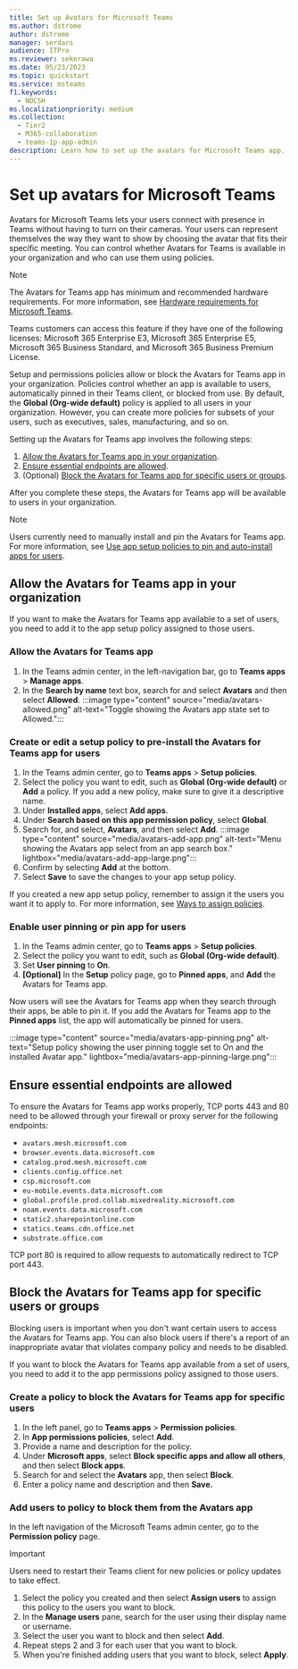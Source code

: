 ```yaml
---
title: Set up Avatars for Microsoft Teams 
ms.author: dstrome
author: dstrome
manager: serdars
audience: ITPro
ms.reviewer: sekerawa
ms.date: 05/23/2023
ms.topic: quickstart
ms.service: msteams
f1.keywords: 
  - NOCSH
ms.localizationpriority: medium
ms.collection: 
  - Tier2
  - M365-collaboration
  - teams-1p-app-admin
description: Learn how to set up the avatars for Microsoft Teams app.
---
```


# Set up avatars for Microsoft Teams

Avatars for Microsoft Teams lets your users connect with presence in Teams without having to turn on their cameras. Your users can represent themselves the way they want to show by choosing the avatar that fits their specific meeting. You can control whether Avatars for Teams is available in your organization and who can use them using policies.

> [!NOTE]
> The Avatars for Teams app has minimum and recommended hardware requirements. For more information, see [Hardware requirements for Microsoft Teams](hardware-requirements-for-the-teams-app.md).
>
> Teams customers can access this feature if they have one of the following licenses: Microsoft 365 Enterprise E3, Microsoft 365 Enterprise E5, Microsoft 365 Business Standard, and Microsoft 365 Business Premium License.

Setup and permissions policies allow or block the Avatars for Teams app in your organization. Policies control whether an app is available to users, automatically pinned in their Teams client, or blocked from use. By default, the **Global (Org-wide default)** policy is applied to all users in your organization. However, you can create more policies for subsets of your users, such as executives, sales, manufacturing, and so on.

Setting up the Avatars for Teams app involves the following steps:

1. [Allow the Avatars for Teams app in your organization](#allow-the-avatars-for-teams-app-in-your-organization).
1. [Ensure essential endpoints are allowed](#ensure-essential-endpoints-are-allowed).
1. (Optional) [Block the Avatars for Teams app for specific users or groups](#block-the-avatars-for-teams-app-for-specific-users-or-groups).

After you complete these steps, the Avatars for Teams app will be available to users in your organization.

> [!NOTE]
>Users currently need to manually install and pin the Avatars for Teams app. For more information, see [Use app setup policies to pin and auto-install apps for users](/microsoftteams/teams-app-setup-policies).

## Allow the Avatars for Teams app in your organization

If you want to make the Avatars for Teams app available to a set of users, you need to add it to the app setup policy assigned to those users.

### Allow the Avatars for Teams app

1. In the Teams admin center, in the left-navigation bar, go to **Teams apps** > **Manage apps**.
1. In the **Search by name** text box, search for and select **Avatars** and then select **Allowed**.
  :::image type="content" source="media/avatars-allowed.png" alt-text="Toggle showing the Avatars app state set to Allowed.":::

### Create or edit a setup policy to pre-install the Avatars for Teams app for users

1. In the Teams admin center, go to **Teams apps** > **Setup policies**.
1. Select the policy you want to edit, such as **Global (Org-wide default)** or **Add** a policy. If you add a new policy, make sure to give it a descriptive name.
1. Under **Installed apps**, select **Add apps**.
1. Under **Search based on this app permission policy**, select **Global**.
1. Search for, and select, **Avatars**, and then select **Add**.
  :::image type="content" source="media/avatars-add-app.png" alt-text="Menu showing the Avatars app select from an app search box." lightbox="media/avatars-add-app-large.png":::
1. Confirm by selecting **Add** at the bottom.
1. Select **Save** to save the changes to your app setup policy.

If you created a new app setup policy, remember to assign it the users you want it to apply to. For more information, see [Ways to assign policies](policy-assignment-overview.md#ways-to-assign-policies).

### Enable user pinning or pin app for users

1. In the Teams admin center, go to **Teams apps** > **Setup policies**.
1. Select the policy you want to edit, such as **Global (Org-wide default)**.
1. Set **User pinning** to **On**.
1. **[Optional]** In the **Setup** policy page, go to **Pinned apps**, and **Add** the Avatars for Teams app.

Now users will see the Avatars for Teams app when they search through their apps, be able to pin it. If you add the Avatars for Teams app to the **Pinned apps** list, the app will automatically be pinned for users.

:::image type="content" source="media/avatars-app-pinning.png" alt-text="Setup policy showing the user pinning toggle set to On and the installed Avatar app." lightbox="media/avatars-app-pinning-large.png":::

## Ensure essential endpoints are allowed

To ensure the Avatars for Teams app works properly, TCP ports 443 and 80 need to be allowed through your firewall or proxy server for the following endpoints:

- `avatars.mesh.microsoft.com`
- `browser.events.data.microsoft.com`
- `catalog.prod.mesh.microsoft.com`
- `clients.config.office.net`
- `csp.microsoft.com`
- `eu-mobile.events.data.microsoft.com`
- `global.profile.prod.collab.mixedreality.microsoft.com`
- `noam.events.data.microsoft.com`
- `static2.sharepointonline.com`
- `statics.teams.cdn.office.net`
- `substrate.office.com`

TCP port 80 is required to allow requests to automatically redirect to TCP port 443.

## Block the Avatars for Teams app for specific users or groups

Blocking users is important when you don't want certain users to access the Avatars for Teams app. You can also block users if there's a report of an inappropriate avatar that violates company policy and needs to be disabled.

If you want to block the Avatars for Teams app available from a set of users, you need to add it to the app permissions policy assigned to those users.

### Create a policy to block the Avatars for Teams app for specific users

1. In the left panel, go to **Teams apps** > **Permission policies**.
1. In **App permissions policies**, select **Add**.
1. Provide a name and description for the policy.
1. Under **Microsoft apps**, select **Block specific apps and allow all others**, and then select **Block apps**.
1. Search for and select the **Avatars** app, then select **Block**.
1. Enter a policy name and description and then **Save.**

### Add users to policy to block them from the Avatars app

In the left navigation of the Microsoft Teams admin center, go to the **Permission policy** page.

> [!IMPORTANT]
> Users need to restart their Teams client for new policies or policy updates to take effect.

1. Select the policy you created and then select **Assign users** to assign this policy to the users you want to block.
1. In the **Manage users** pane, search for the user using their display name or username.
1. Select the user you want to block and then select **Add**.
1. Repeat steps 2 and 3 for each user that you want to block.
1. When you're finished adding users that you want to block, select **Apply**.
